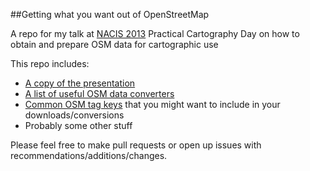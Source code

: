 ##Getting what you want out of OpenStreetMap

A repo for my talk at [NACIS 2013](http://lanyrd.com/2013/nacis/) Practical Cartography Day on how to obtain and prepare OSM data for cartographic use

This repo includes:

* [A copy of the presentation](https://github.com/pdxmele/gwyw-osm/raw/master/OSM_NACIS.pdf)
* [A list of useful OSM data converters](https://github.com/pdxmele/gwyw-osm/blob/master/converters.md)
* [Common OSM tag keys](https://github.com/pdxmele/gwyw-osm/blob/master/tags.md) that you might want to include in your downloads/conversions
* Probably some other stuff

Please feel free to make pull requests or open up issues with recommendations/additions/changes.
